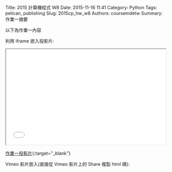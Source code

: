 Title: 2015 計算機程式 W8
Date: 2015-11-16 11:41
Category: Python
Tags: pelican, publishing
Slug: 2015cp_hw_w8
Authors: coursemdetw
Summary: 作業一摘要

以下為作業一內容

利用 iframe 嵌入投影片:

<iframe src="40423143_cp_w8_p.html" width="500" height="300"></iframe>

[作業一投影片](40423143_cp_w8_p.html){:target="_blank"}

Vimeo 影片嵌入(直接從 Vimeo 影片上的 Share 複製 html 碼):


